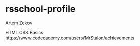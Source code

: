 # rsschool-profile
Artem Zekov 

HTML CSS Basics: https://www.codecademy.com/users/MrStalon/achievements
